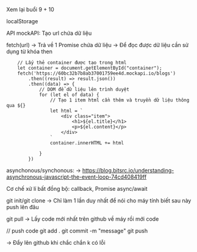 Xem lại buổi 9 + 10 

localStorage 

API
mockAPI: Tạo url chứa dữ liệu


fetch(url) -> Trả về 1 Promise chứa dữ liệu 
-> Để đọc được dữ liệu cần sử dụng từ khóa then 

        // Lấy thẻ container được tạo trong html 
        let container = document.getElementById("container");
        fetch('https://60bc32b7b8ab37001759ee4d.mockapi.io/blogs')
            .then((result) => result.json())
            .then((data) => {
                // DOM để dữ liệu lên trình duyệt 
                for (let el of data) {
                    // Tạo 1 item html cần thêm và truyền dữ liệu thông qua ${}
                    let html = `
                        <div class="item">
                            <h1>${el.title}</h1>
                            <p>${el.content}</p>
                        </div>
                    `
                    container.innerHTML += html

                }
            })

asynchonous/synchonous: 
-> https://blog.bitsrc.io/understanding-asynchronous-javascript-the-event-loop-74cd408419ff

Cơ chế xử lí bất đồng bộ: callback, Promise async/await 


git init/git clone -> Chỉ làm 1 lần duy nhất để nói cho máy tính biết sau này push lên đâu 

git pull
-> Lấy code mới nhất trên github về máy rồi mới code

// push code 
git add .
git commit -m "message"
git push 

-> Đẩy lên github khi chắc chắn k có lỗi 



